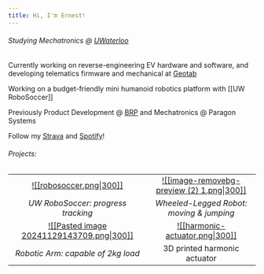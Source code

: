 ```yaml
---
title: Hi, I'm Ernest!
---
```

###### Studying Mechatronics @ [UWaterloo](https://uwaterloo.ca/engineering/)

Currently working on reverse-engineering EV hardware and software, and developing telematics firmware and mechanical at [Geotab](https://www.geotab.com/)

Working on a budget-friendly mini humanoid robotics platform with [[UW RoboSoccer]]

Previously Product Development @ [BRP](https://www.brp.com/en/) and Mechatronics @ Paragon Systems

Follow my [Strava](https://strava.app.link/0cGqWokPRHb) and [Spotify](https://open.spotify.com/user/ernestwang135791?si=eb867f3241e14a72)!
###### Projects:

|                                                                                                         |                                                                                                     |
| :-----------------------------------------------------------------------------------------------------: | :-------------------------------------------------------------------------------------------------: |
|         [![[robosoccer.png\|300]]](https://www.ernestwang.ca/Projects/Humanoid-@-UW-RoboSoccer)         | [![[image-removebg-preview (2) 1.png\|300]]](https://www.ernestwang.ca/Projects/Wheel-legged-Robot) |
|                                   *UW RoboSoccer: progress tracking*                                    |                              *Wheeled-Legged Robot: moving & jumping*                               |
| [![[Pasted image 20241129143709.png\|300]]](https://ernestwang.ca/Projects/U-Robotic-Arm/U-Robotic-Arm) |         [![[harmonic-actuator.png\|300]]](https://ernestwang.ca/Projects/Harmonic-Actuator)         |
|                                   *Robotic Arm: capable of 2kg load*                                    |                                    3D printed harmonic actuator                                     |
